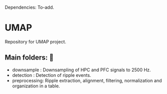 Dependencies: To-add. 


# UMAP
Repository for UMAP project. 

## Main folders: :file_folder: 

* downsample : Downsampling of HPC and PFC signals to 2500 Hz. 
* detection : Detection of ripple events. 
* preprocessing: Ripple extraction, alignment, filtering, normalization and organization in a table. 
